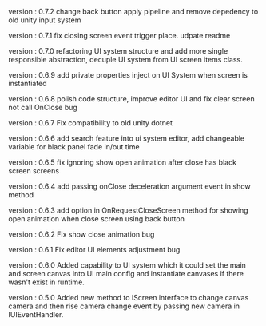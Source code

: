   version : 0.7.2
  change back button apply pipeline and remove depedency to old unity input system

  version : 0.7.1
  fix closing screen event trigger place. udpate readme

  version : 0.7.0
  refactoring UI system structure and add more single responsible abstraction, decuple UI system from UI screen items class.

  version : 0.6.9
  add private properties inject on UI System when screen is instantiated

  version : 0.6.8
  polish code structure, improve editor UI and fix clear screen not call OnClose bug

  version : 0.6.7
  Fix compatibility to old unity dotnet

  version : 0.6.6
  add search feature into ui system editor, add changeable variable for black panel fade in/out time

  version : 0.6.5
  fix ignoring show open animation after close has black screen screens

  version : 0.6.4
  add passing onClose deceleration argument event in show method

  version : 0.6.3
  add option in OnRequestCloseScreen method for showing open animation when close screen using back button

  version : 0.6.2
  Fix show close animation bug
  
  version : 0.6.1
  Fix editor UI elements adjustment bug
  
  version : 0.6.0
  Added capability to UI system which it could set the main and screen canvas into UI main config and instantiate canvases if there wasn't exist in runtime.

  version : 0.5.0
  Added new method to IScreen interface to change canvas camera and then rise camera change event by passing new camera in IUIEventHandler.
